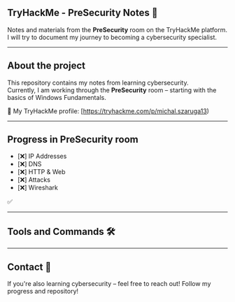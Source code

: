 ## TryHackMe - PreSecurity Notes 📘

Notes and materials from the **PreSecurity** room on the TryHackMe platform.  
I will try to document my journey to becoming a cybersecurity specialist.

---

## About the project

This repository contains my notes from learning cybersecurity.  
Currently, I am working through the **PreSecurity** room – starting with the basics of Windows Fundamentals.

🔗 My TryHackMe profile: [https://tryhackme.com/p/michal.szaruga13)

---

## Progress in PreSecurity room

- [❌] IP Addresses
- [❌] DNS
- [❌] HTTP & Web
- [❌] Attacks
- [❌] Wireshark

✅

---

## Tools and Commands 🛠️

---

## Contact 🤝

If you're also learning cybersecurity – feel free to reach out!
Follow my progress and repository!
